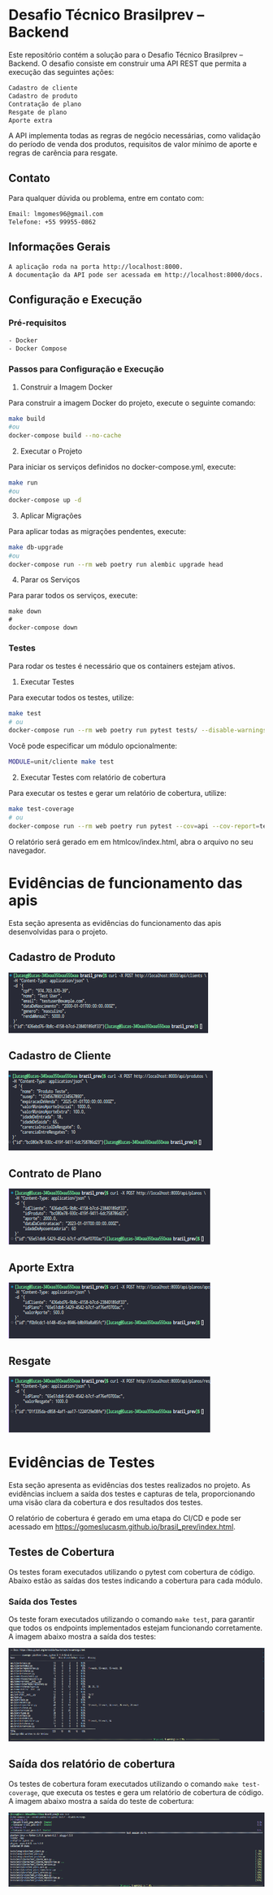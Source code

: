 # Desafio Técnico Brasilprev – Backend

Este repositório contém a solução para o Desafio Técnico Brasilprev – Backend. O desafio consiste em construir uma API REST que permita a execução das seguintes ações:

    Cadastro de cliente
    Cadastro de produto
    Contratação de plano
    Resgate de plano
    Aporte extra

A API implementa todas as regras de negócio necessárias, como validação do período de venda dos produtos, requisitos de valor mínimo de aporte e regras de carência para resgate.

## Contato

Para qualquer dúvida ou problema, entre em contato com:

    Email: lmgomes96@gmail.com
    Telefone: +55 99955-0862

## Informações Gerais

    A aplicação roda na porta http://localhost:8000.
    A documentação da API pode ser acessada em http://localhost:8000/docs.

## Configuração e Execução

### Pré-requisitos

    - Docker
    - Docker Compose

### Passos para Configuração e Execução

1. Construir a Imagem Docker

Para construir a imagem Docker do projeto, execute o seguinte comando:

```bash
make build
#ou
docker-compose build --no-cache
```

2. Executar o Projeto

Para iniciar os serviços definidos no docker-compose.yml, execute:

```bash
make run
#ou
docker-compose up -d
```

3. Aplicar Migrações

Para aplicar todas as migrações pendentes, execute:

```bash
make db-upgrade
#ou
docker-compose run --rm web poetry run alembic upgrade head
```

4. Parar os Serviços

Para parar todos os serviços, execute:

```
make down
#
docker-compose down
```

### Testes

Para rodar os testes é necessário que os containers estejam ativos.

1. Executar Testes

Para executar todos os testes, utilize:

```bash
make test
# ou
docker-compose run --rm web poetry run pytest tests/ --disable-warnings
```

Você pode especificar um módulo opcionalmente:

```bash
MODULE=unit/cliente make test
```

2. Executar Testes com relatório de cobertura

Para executar os testes e gerar um relatório de cobertura, utilize:

```bash
make test-coverage
# ou
docker-compose run --rm web poetry run pytest --cov=api --cov-report=term-missing --cov-report=html
```

O relatório será gerado em em htmlcov/index.html, abra o arquivo no seu navegador.

# Evidências de funcionamento das apis

Esta seção apresenta as evidências do funcionamento das apis desenvolvidas para o projeto.

## Cadastro de Produto

![evidence-user-creation](./images/evidence-user-creation.png)

## Cadastro de Cliente

![evidence-product-register](./images/evidence-product-register.png)

## Contrato de Plano

![evidence-contratacao-de-plano](./images/evidence-contratacao-de-plano.png)

## Aporte Extra

![evidence-aporte](./images/evidence-aporte.png)

## Resgate

![evidence-resgate](./images/evidence-resgate.png)

# Evidências de Testes

Esta seção apresenta as evidências dos testes realizados no projeto. As evidências incluem a saída dos testes e capturas de tela, proporcionando uma visão clara da cobertura e dos resultados dos testes.

O relatório de cobertura é gerado em uma etapa do CI/CD e pode ser acessado em https://gomeslucasm.github.io/brasil_prev/index.html.

## Testes de Cobertura

Os testes foram executados utilizando o pytest com cobertura de código. Abaixo estão as saídas dos testes indicando a cobertura para cada módulo.

### Saída dos Testes

Os teste foram executados utilizando o comando `make test`, para garantir que todos os endpoints implementados estejam funcionando corretamente. A imagem abaixo mostra a saída dos testes:

![Evidência de Cobertura](images/evidencia-coverage.png)

## Saída dos relatório de cobertura

Os testes de cobertura foram executados utilizando o comando `make test-coverage`, que executa os testes e gera um relatório de cobertura de código. A imagem abaixo mostra a saída do teste de cobertura:

![Evidência dos Testes](images/evidencia_teste.png)
